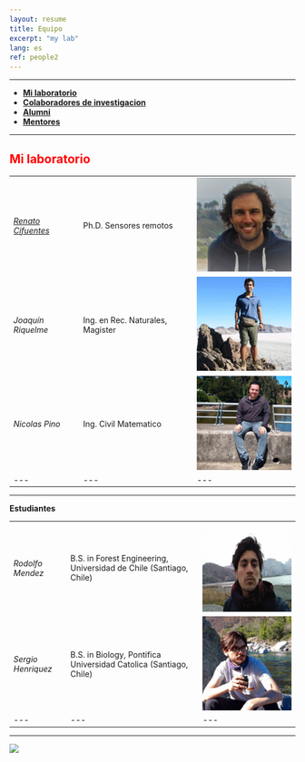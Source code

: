 ```yaml
---
layout: resume
title: Equipo 
excerpt: "my lab"
lang: es
ref: people2
---
```


<style>H1{color:DarkRed;}</style>
<style>H2{color:Red;}</style>

--------


* **[Mi laboratorio](#mi-laboratorio)** 
* **[Colaboradores de investigacion](./collabora.md)**
* **[Alumni](./alumni.md)** 
* **[Mentores](./mentors.md)** 

--------

## Mi laboratorio


|   |   |   | 
|---|---|---|
| [*Renato Cifuentes*](https://www.researchgate.net/profile/Renato_Cifuentes)  |Ph.D. Sensores remotos   | ![](images/renato_2.jpg)  |   
| *Joaquín Riquelme*  |Ing. en Rec. Naturales, Magister   |  ![](images/joaquin_2.jpg) | 
|  *Nicolas Pino* | Ing. Civil Matematico  | ![](images/NicoP_2.jpg)  | 
|---|---|---|

--------

__Estudiantes__

|   |   |   |
|---|---|---|
|*Rodolfo Mendez*  | B.S. in Forest Engineering, Universidad de Chile (Santiago, Chile)   |  ![](images/rodolfo.png) |
|*Sergio Henriquez*  | B.S. in Biology, Pontifica Universidad Catolica (Santiago, Chile)   | ![](images/sergio.png)  |
|---|---|---|


--------

![](images/groupRuca.jpg)

<!-- ### Footer
Former students, post-docs, and visiting students..  Furthermore, I have listed former students at various levels, conditions, and institutions. Besides, a link to my current research collaborators. 
Our lab investigates how forest ecosystems change through time. We use both mathematical, theoretical, statistical and empirical approaches to address several research questions related to the development of forests; tree allometry; the scaling of tree-level processes to ecosystems; and the building of forest growth model. Our research also includes the long-term monitoring of the temperate forests in southern Chile.
![](images/groupRuca.jpg){width=200px height=200px}
![](images/droneYo.JPG)
![Kitten](images/groupRuca.jpg){:height="36px" width="36px"}
__Postdoc__
* *Renato Cifuentes*, Ph.D.
__Research assistants__
* *Joaquín Riquelme*, Natural Resources Engineer, M.S.
* *Nicolas Pino*, Mathematical Engineer.
__Visiting graduate students__
* *Patricio Ojeda*, Doctoral program in Forest Sciences, Universidad Austral de Chile (Valdivia, Chile)
![Kitten](images/groupRuca.jpg){ width=50%}
<img src="images/groupRuca.jpg" alt="drawing" width="200"/>
Last updated: August 2020 -->

